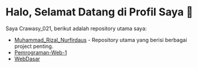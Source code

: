 # Halo, Selamat Datang di Profil Saya 👋

Saya Crawasy_021, berikut adalah repository utama saya:

- [Muhammad_Rizal_Nurfirdaus](https://github.com/MuhammadRizalNurfirdaus/Muhammad_Rizal_Nurfirdaus) - Repository utama yang berisi berbagai project penting.
- [Pemrograman-Web-1](https://github.com/MuhammadRizalNurfirdaus/Pemrograman-Web-1)
- [WebDasar](https://github.com/MuhammadRizalNurfirdaus/WebDasar)
